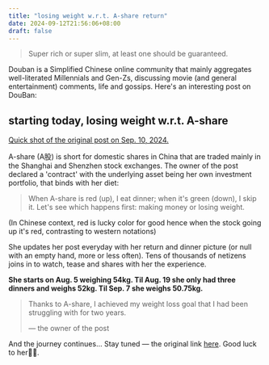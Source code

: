 ```yaml
---
title: "losing weight w.r.t. A-share return"
date: 2024-09-12T21:56:06+08:00
draft: false
---
```


> Super rich or super slim, at least one should be guaranteed.

Douban is a Simplified Chinese online community that mainly aggregates well-literated Millennials and Gen-Zs, discussing movie (and general entertainment) comments, life and gossips. Here's an interesting post on DouBan:

## starting today, losing weight w.r.t. A-share

[Quick shot of the original post on Sep. 10, 2024.](/files/weight_loss_a_share_archive.pdf)

A-share (A股) is short for domestic shares in China that are traded mainly in the Shanghai and Shenzhen stock exchanges. The owner of the post declared a 'contract' with the underlying asset being her own investment portfolio, that binds with her diet:

> When A-share is red (up), I eat dinner; when it's green (down), I skip it. Let's see which happens first: making money or losing weight.

(In Chinese context, red is lucky color for good hence when the stock going up it's red, contrasting to western notations)

She updates her post everyday with her return and dinner picture (or null with an empty hand, more or less often). Tens of thousands of netizens joins in to watch, tease and shares with her the experience.

**She starts on Aug. 5 weighing 54kg. Til Aug. 19 she only had three dinners and weighs 52kg. Til Sep. 7 she weighs 50.75kg.**

> Thanks to A-share, I achieved my weight loss goal that I had been struggling with for two years.
>
> — the owner of the post

And the journey continues... Stay tuned — the original link [here](https://www.douban.com/group/topic/310345645/?_i=5976527mHa2q9n). Good luck to her🤣🤪.
